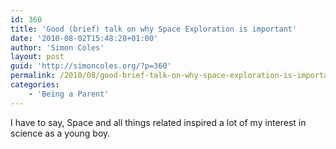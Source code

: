 ```yaml
---
id: 360
title: 'Good (brief) talk on why Space Exploration is important'
date: '2010-08-02T15:48:28+01:00'
author: 'Simon Coles'
layout: post
guid: 'http://simoncoles.org/?p=360'
permalink: /2010/08/good-brief-talk-on-why-space-exploration-is-important/
categories:
    - 'Being a Parent'
---
```


I have to say, Space and all things related inspired a lot of my interest in science as a young boy.

<object height="385" width="640"><param name="movie" value="http://www.youtube.com/v/RQhNZENMG1o&color1=0xb1b1b1&color2=0xd0d0d0&hl=en_US&feature=player_embedded&fs=1"></param><param name="allowFullScreen" value="true"></param><param name="allowScriptAccess" value="always"></param><embed allowfullscreen="true" allowscriptaccess="always" height="385" src="http://www.youtube.com/v/RQhNZENMG1o&color1=0xb1b1b1&color2=0xd0d0d0&hl=en_US&feature=player_embedded&fs=1" type="application/x-shockwave-flash" width="640"></embed></object>